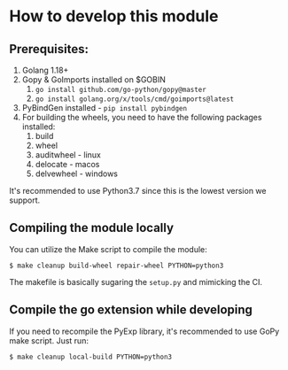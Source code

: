 # How to develop this module

## Prerequisites:

1. Golang 1.18+
2. Gopy & GoImports installed on $GOBIN
    1. `go install github.com/go-python/gopy@master`
    2. `go install golang.org/x/tools/cmd/goimports@latest`
3. PyBindGen installed - `pip install pybindgen`
4. For building the wheels, you need to have the following packages installed:
    1. build
    2. wheel
    3. auditwheel - linux
    4. delocate - macos
    5. delvewheel - windows

It's recommended to use Python3.7 since this is the lowest version we support.

## Compiling the module locally

You can utilize the Make script to compile the module:

```$ make cleanup build-wheel repair-wheel PYTHON=python3```

The makefile is basically sugaring the `setup.py` and mimicking the CI.

## Compile the go extension while developing

If you need to recompile the PyExp library, it's recommended to use GoPy make script. Just run:

```$ make cleanup local-build PYTHON=python3```
